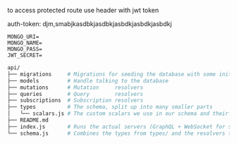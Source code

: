 to access protected route use header with jwt token

auth-token: djm,smabjkasdbkjasdbkjasbdkjasbdkjasbdkj

```
MONGO_URI=
MONGO_NAME=
MONGO_PASS=
JWT_SECRET=

```

```sh
api/
├── migrations     # Migrations for seeding the database with some initial data
├── models         # Handle talking to the database
├── mutations      # Mutation     resolvers
├── queries        # Query        resolvers
├── subscriptions  # Subscription resolvers
├── types          # The schema, split up into many smaller parts
│   └── scalars.js # The custom scalars we use in our schema and their resolvers
├── README.md
├── index.js       # Runs the actual servers (GraphQL + WebSocket for subscriptions)
└── schema.js      # Combines the types from types/ and the resolvers together with graphql-tools
```

